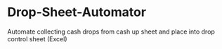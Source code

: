 # Drop-Sheet-Automator
Automate collecting cash drops from cash up sheet and place into drop control sheet (Excel) 

